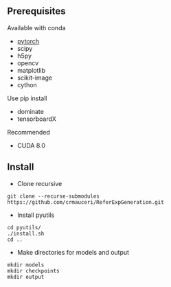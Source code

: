 ## Prerequisites

Available with conda
- [pytorch](https://pytorch.org)
- scipy
- h5py
- opencv
- matplotlib
- scikit-image
- cython

Use pip install
- dominate
- tensorboardX

Recommended

- CUDA 8.0

## Install

- Clone recursive 
```
git clone --recurse-submodules https://github.com/crmauceri/ReferExpGeneration.git
```
- Install pyutils
```
cd pyutils/
./install.sh
cd ..
```
- Make directories for models and output
```
mkdir models
mkdir checkpoints
mkdir output
```
